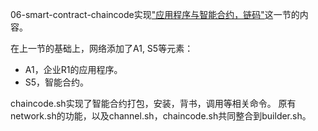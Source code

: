 06-smart-contract-chaincode实现["应用程序与智能合约，链码"](https://github.com/stephenwu2020/fabric-step-by-step#%E5%BA%94%E7%94%A8%E7%A8%8B%E5%BA%8F%E4%B8%8E%E6%99%BA%E8%83%BD%E5%90%88%E7%BA%A6%E9%93%BE%E7%A0%81)这一节的内容。

在上一节的基础上，网络添加了A1, S5等元素：
* A1，企业R1的应用程序。
* S5，智能合约。

chaincode.sh实现了智能合约打包，安装，背书，调用等相关命令。
原有network.sh的功能，以及channel.sh，chaincode.sh共同整合到builder.sh。